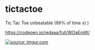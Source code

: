 # tictactoe

Tic Tac Toe unbeatable (99% of time x) )

https://codepen.io/redaaa/full/WOaEmW/

<a href="http://imgur.com/ji5ZDo2"><img src="http://i.imgur.com/ji5ZDo2.jpg" title="source: imgur.com" /></a>
